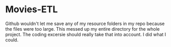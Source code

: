 # Movies-ETL

Github wouldn't let me save any of my resource folders in my repo because the files were too large. This messed up my entire directory for the whole project. 
The coding excersie should really take that into account. I did what I could.
